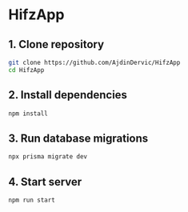 # HifzApp
## 1. Clone repository
```bash
git clone https://github.com/AjdinDervic/HifzApp
cd HifzApp
```
## 2. Install dependencies
```bash
npm install
```
## 3. Run database migrations
```bash
npx prisma migrate dev
```
## 4. Start server
```bash
npm run start
```
